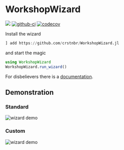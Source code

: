# WorkshopWizard

[![](https://img.shields.io/badge/docs-dev-blue.svg)](https://crstnbr.github.io/WorkshopWizard.jl/dev)
[![github-ci](https://github.com/crstnbr/WorkshopWizard.jl/workflows/Run%20tests/badge.svg)](https://github.com/crstnbr/WorkshopWizard.jl/actions?query=workflow%3A%22Run+tests%22)
[![codecov][codecov-img]](http://codecov.io/github/crstnbr/WorkshopWizard.jl?branch=master)

[codecov-img]: https://img.shields.io/codecov/c/github/crstnbr/WorkshopWizard.jl/master.svg?label=codecov

Install the wizard

```julia
] add https://github.com/crstnbr/WorkshopWizard.jl
```

and start the magic

```julia
using WorkshopWizard
WorkshopWizard.run_wizard()
```

For disbelievers there is a [documentation](https://crstnbr.github.io/WorkshopWizard.jl/dev).

## Demonstration

### Standard

![wizard demo](https://github.com/crstnbr/WorkshopWizard.jl/blob/master/demo/wizard.gif)

### Custom

![wizard demo](https://github.com/crstnbr/WorkshopWizard.jl/blob/master/demo/wizard_detailed.gif)
